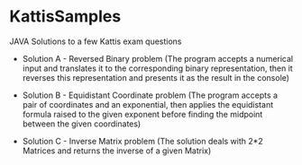# KattisSamples
JAVA Solutions to a few Kattis exam questions

- Solution A - Reversed Binary problem (The program accepts a numerical input and translates it to the corresponding binary representation, then it reverses this representation and presents it as the result in the console)

- Solution B - Equidistant Coordinate problem (The program accepts a pair of coordinates and an exponential, then applies the equidistant formula raised to the given exponent before finding the midpoint between the given coordinates) 

- Solution C - Inverse Matrix problem (The solution deals with 2*2 Matrices and returns the inverse of a given Matrix)

